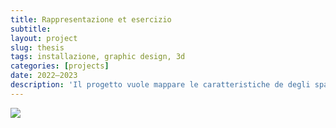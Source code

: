 ```yaml
---
title: Rappresentazione et esercizio
subtitle: 
layout: project
slug: thesis
tags: installazione, graphic design, 3d
categories: [projects]
date: 2022—2023
description: 'Il progetto vuole mappare le caratteristiche de degli spartiti grafici del Novecento in modo da progettare un archivio digitale che le accolga. Per farlo si è preso a campione l’opera di Domenico Guaccero, musicista pugliese attivo tra gli anni Sessanta e Ottanta. Dopo un’analisi teorica basata principalmente sul quadro di riferimento elaborato da Andrea Valle nel suo La notazione musicale contemporanea, si è proceduto a mettere in forma logica i dati acquisiti da questi spartiti. Per la produzione del prototipo si è analizzato lo stato dell’arte degli archivi nel campo culturale, e specificatamente musicale, progettando quindi un’architettura in linea con le regole di catalogazione italiane REICAT, combinate con le categorie d’analisi degli spartiti grafici messe a punto da Kurt Stone nel 1980. Il risultato è un modello di archivio eterarchico e scalabile agli spartiti grafici in generale, di cui si presenta con questa tesi un prototipo funzionante e implementabile.'
---
```


![]({{site.baseurl}}/projects/5.jpg)


